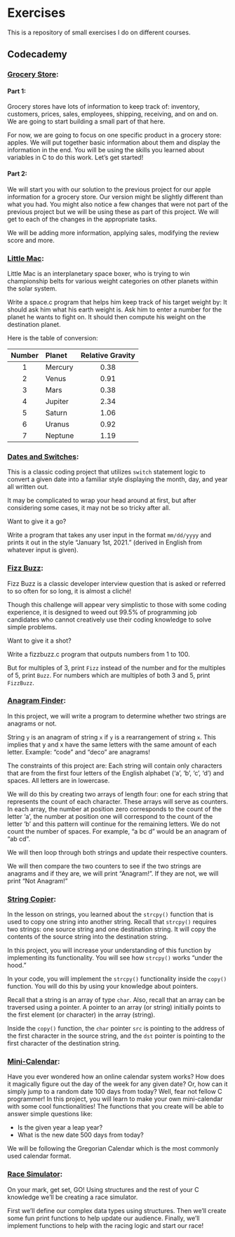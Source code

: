 # Exercises

This is a repository of small exercises I do on different courses.

## Codecademy
### [Grocery Store](https://github.com/pdafoto/Exercises/blob/main/Program.c):
#### Part 1:
Grocery stores have lots of information to keep track of: inventory, customers, prices, sales, employees, shipping, receiving, and on and on. We are going to start building a small part of that here.

For now, we are going to focus on one specific product in a grocery store: apples. We will put together basic information about them and display the information in the end. You will be using the skills you learned about variables in C to do this work. Let’s get started!
#### Part 2:
We will start you with our solution to the previous project for our apple information for a grocery store. Our version might be slightly different than what you had. You might also notice a few changes that were not part of the previous project but we will be using these as part of this project. We will get to each of the changes in the appropriate tasks.

We will be adding more information, applying sales, modifying the review score and more.
### [Little Mac](https://github.com/pdafoto/Exercises/blob/main/space.c):
Little Mac is an interplanetary space boxer, who is trying to win championship belts for various weight categories on other planets within the solar system.

Write a space.c program that helps him keep track of his target weight by: It should ask him what his earth weight is. Ask him to enter a number for the planet he wants to fight on. It should then compute his weight on the destination planet.

Here is the table of conversion:

| Number | Planet | Relative Gravity |
| :----: | :----- | :--------------: |
| 1	| Mercury | 0.38 |
| 2	| Venus | 0.91 |
| 3	| Mars | 0.38 |
| 4	| Jupiter | 2.34 |
| 5	| Saturn | 1.06 |
| 6	| Uranus | 0.92 |
| 7	| Neptune | 1.19 |

### [Dates and Switches](https://github.com/pdafoto/Exercises/blob/main/date.c):
This is a classic coding project that utilizes `switch` statement logic to convert a given date into a familiar style displaying the month, day, and year all written out.

It may be complicated to wrap your head around at first, but after considering some cases, it may not be so tricky after all.

Want to give it a go?

Write a program that takes any user input in the format `mm/dd/yyyy` and prints it out in the style “January 1st, 2021.” (derived in English from whatever input is given).

### [Fizz Buzz](https://github.com/pdafoto/Exercises/blob/main/fizzbuzz.c):
Fizz Buzz is a classic developer interview question that is asked or referred to so often for so long, it is almost a cliché!

Though this challenge will appear very simplistic to those with some coding experience, it is designed to weed out 99.5% of programming job candidates who cannot creatively use their coding knowledge to solve simple problems.

Want to give it a shot?

Write a fizzbuzz.c program that outputs numbers from 1 to 100.

But for multiples of 3, print `Fizz` instead of the number and for the multiples of 5, print `Buzz`. For numbers which are multiples of both 3 and 5, print `FizzBuzz`.

### [Anagram Finder](https://github.com/pdafoto/Exercises/blob/main/anagrams.c):
In this project, we will write a program to determine whether two strings are anagrams or not.

String `y` is an anagram of string `x` if `y` is a rearrangement of string `x`. This implies that y and x have the same letters with the same amount of each letter. Example: “code” and “deco” are anagrams!

The constraints of this project are: Each string will contain only characters that are from the first four letters of the English alphabet (‘a’, ‘b’, ‘c’, ‘d’) and spaces. All letters are in lowercase.

We will do this by creating two arrays of length four: one for each string that represents the count of each character. These arrays will serve as counters. In each array, the number at position zero corresponds to the count of the letter ‘a’, the number at position one will correspond to the count of the letter ’b’ and this pattern will continue for the remaining letters. We do not count the number of spaces. For example, “a bc d” would be an anagram of “ab cd”.

We will then loop through both strings and update their respective counters.

We will then compare the two counters to see if the two strings are anagrams and if they are, we will print “Anagram!”. If they are not, we will print “Not Anagram!”

### [String Copier](https://github.com/pdafoto/Exercises/blob/main/stringCopy.c):
In the lesson on strings, you learned about the `strcpy()` function that is used to copy one string into another string. Recall that `strcpy()` requires two strings: one source string and one destination string. It will copy the contents of the source string into the destination string.

In this project, you will increase your understanding of this function by implementing its functionality. You will see how `strcpy()` works “under the hood.”

In your code, you will implement the `strcpy()` functionality inside the `copy()` function. You will do this by using your knowledge about pointers.

Recall that a string is an array of type `char`. Also, recall that an array can be traversed using a pointer. A pointer to an array (or string) initially points to the first element (or character) in the array (string).

Inside the `copy()` function, the `char` pointer `src` is pointing to the address of the first character in the source string, and the `dst` pointer is pointing to the first character of the destination string.

### [Mini-Calendar](https://github.com/pdafoto/Exercises/blob/main/mini_calendar.c):
Have you ever wondered how an online calendar system works? How does it magically figure out the day of the week for any given date? Or, how can it simply jump to a random date 100 days from today? Well, fear not fellow C programmer! In this project, you will learn to make your own mini-calendar with some cool functionalities! The functions that you create will be able to answer simple questions like:
- Is the given year a leap year?
- What is the new date 500 days from today?

We will be following the Gregorian Calendar which is the most commonly used calendar format.

### [Race Simulator](https://github.com/pdafoto/Exercises/blob/main/race.c):
On your mark, get set, GO! Using structures and the rest of your C knowledge we’ll be creating a race simulator.

First we’ll define our complex data types using structures. Then we’ll create some fun print functions to help update our audience. Finally, we’ll implement functions to help with the racing logic and start our race!
